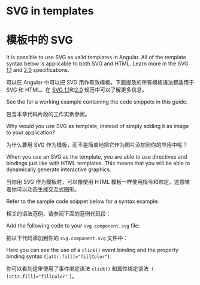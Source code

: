 # SVG in templates

# 模板中的 SVG

It is possible to use SVG as valid templates in Angular. All of the template syntax below is
applicable to both SVG and HTML. Learn more in the SVG [1.1](https://www.w3.org/TR/SVG11/) and
[2.0](https://www.w3.org/TR/SVG2/) specifications.

可以在 Angular 中可以把 SVG 用作有效模板。下面提及的所有模板语法都适用于 SVG 和 HTML。在 [SVG 1.1](https://www.w3.org/TR/SVG11/)和[2.0](https://www.w3.org/TR/SVG2/) 规范中可以了解更多信息。

<div class="alert is-helpful">

See the <live-example name="template-syntax"></live-example> for a working example containing the code snippets in this guide.

包含本章代码片段的工作实例参阅<live-example name="template-syntax"></live-example>。

</div>

Why would you use SVG as template, instead of simply adding it as image to your application?

为什么要用 SVG 作为模板，而不是简单地把它作为图片添加到你的应用中呢？

When you use an SVG as the template, you are able to use directives and bindings just like with HTML
templates. This means that you will be able to dynamically generate interactive graphics.

当你用 SVG 作为模板时，可以像使用 HTML 模板一样使用指令和绑定。这意味着你可以动态生成交互式图形。

Refer to the sample code snippet below for a syntax example:

相关的语法范例，请参阅下面的范例代码段：

<code-example path="template-syntax/src/app/svg.component.ts" header="src/app/svg.component.ts"></code-example>

Add the following code to your `svg.component.svg` file:

把以下代码添加到你的 `svg.component.svg` 文件中：

<code-example path="template-syntax/src/app/svg.component.svg" header="src/app/svg.component.svg"></code-example>

Here you can see the use of a `click()` event binding and the property binding syntax
(`[attr.fill]="fillColor"`).

你可以看到这里使用了事件绑定语法 `click()` 和属性绑定语法（ `[attr.fill]="fillColor"` ）。
